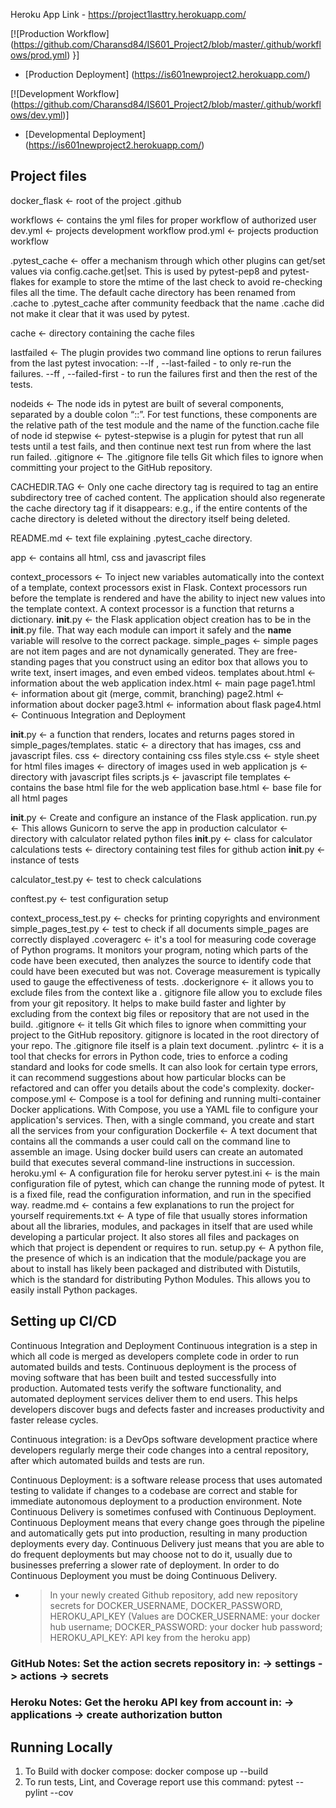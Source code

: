 Heroku App Link - https://project1lasttry.herokuapp.com/

[![Production Workflow] (https://github.com/Charansd84/IS601_Project2/blob/master/.github/workflows/prod.yml) }]

* [Production Deployment] (https://is601newproject2.herokuapp.com/)


[![Development Workflow] (https://github.com/Charansd84/IS601_Project2/blob/master/.github/workflows/dev.yml)]

* [Developmental Deployment] (https://is601newproject2.herokuapp.com/)

## Project files
docker_flask <- root of the project .github

workflows <- contains the yml files for proper workflow of authorized user
dev.yml <- projects development workflow
prod.yml <- projects production workflow

.pytest_cache <- offer a mechanism through which other plugins can get/set values via config.cache.get|set. This is used by pytest-pep8 and pytest-flakes for example to store the mtime of the last check to avoid re-checking files all the time.
The default cache directory has been renamed from .cache to .pytest_cache after community feedback that the name .cache did not make it clear that it was used by pytest.

cache <- directory containing the cache files

lastfailed <- The plugin provides two command line options to rerun failures from the last pytest invocation: --lf , --last-failed - to only re-run the failures. --ff , --failed-first - to run the failures first and then the rest of the tests.

nodeids <- The node ids in pytest are built of several components, separated by a double colon “::”. For test functions, these components are the relative path of the test module and the name of the function.cache file of node id
stepwise <- pytest-stepwise is a plugin for pytest that run all tests until a test fails, and then continue next test run from where the last run failed.
.gitignore <- The .gitignore file tells Git which files to ignore when committing your project to the GitHub repository.

CACHEDIR.TAG <- Only one cache directory tag is required to tag an entire subdirectory tree of cached content. The application should also regenerate the cache directory tag if it disappears: e.g., if the entire contents of the cache directory is deleted without the directory itself being deleted.

README.md <- text file explaining .pytest_cache directory.

app <- contains all html, css and javascript files

context_processors <- To inject new variables automatically into the context of a template, context processors exist in Flask. Context processors run before the template is rendered and have the ability to inject new values into the template context. A context processor is a function that returns a dictionary.
__init__.py <- the Flask application object creation has to be in the __init__.py file. That way each module can import it safely and the __name__ variable will resolve to the correct package.
simple_pages <- simple pages are not item pages and are not dynamically generated. They are free-standing pages that you construct using an editor box that allows you to write text, insert images, and even embed videos.
templates
about.html <- information about the web application
index.html <- main page
page1.html <- information about git (merge, commit, branching)
page2.html <- information about docker
page3.html <- information about flask
page4.html <- Continuous Integration and Deployment

__init__.py <- a function that renders, locates and returns pages stored in simple_pages/templates.
static <- a directory that has images, css and javascript files.
css <- directory containing css files
style.css <- style sheet for html files
images <- directory of images used in web application
js <- directory with javascript files
scripts.js <- javascript file
templates <- contains the base html file for the web application
base.html <- base file for all html pages

__init__.py <- Create and configure an instance of the Flask application.
run.py <- This allows Gunicorn to serve the app in production
calculator <- directory with calculator related python files
__init__.py <- class for calculator calculations
tests <- directory containing test files for github action
__init__.py <- instance of tests

calculator_test.py <- test to check calculations

conftest.py <- test configuration setup

context_process_test.py <- checks for printing copyrights and environment
simple_pages_test.py <- test to check if all documents simple_pages are correctly displayed
.coveragerc <- it's a tool for measuring code coverage of Python programs. It monitors your program, noting which parts of the code have been executed, then analyzes the source to identify code that could have been executed but was not. Coverage measurement is typically used to gauge the effectiveness of tests.
.dockerignore <- it allows you to exclude files from the context like a . gitignore file allow you to exclude files from your git repository. It helps to make build faster and lighter by excluding from the context big files or repository that are not used in the build.
.gitignore <- it tells Git which files to ignore when committing your project to the GitHub repository. gitignore is located in the root directory of your repo. The .gitignore file itself is a plain text document.
.pylintrc <- it is a tool that checks for errors in Python code, tries to enforce a coding standard and looks for code smells. It can also look for certain type errors, it can recommend suggestions about how particular blocks can be refactored and can offer you details about the code's complexity.
docker-compose.yml <- Compose is a tool for defining and running multi-container Docker applications. With Compose, you use a YAML file to configure your application's services. Then, with a single command, you create and start all the services from your configuration
Dockerfile <- A text document that contains all the commands a user could call on the command line to assemble an image. Using docker build users can create an automated build that executes several command-line instructions in succession.
heroku.yml <- A configuration file for heroku server
pytest.ini <- is the main configuration file of pytest, which can change the running mode of pytest. It is a fixed file, read the configuration information, and run in the specified way.
readme.md <- contains a few explanations to run the project for yourself
requirements.txt <- A type of file that usually stores information about all the libraries, modules, and packages in itself that are used while developing a particular project. It also stores all files and packages on which that project is dependent or requires to run.
setup.py <- A python file, the presence of which is an indication that the module/package you are about to install has likely been packaged and distributed with Distutils, which is the standard for distributing Python Modules. This allows you to easily install Python packages.

## Setting up CI/CD

Continuous Integration and Deployment
Continuous integration is a step in which all code is merged as developers complete code in order to run automated builds and tests. Continuous deployment is the process of moving software that has been built and tested successfully into production. Automated tests verify the software functionality, and automated deployment services deliver them to end users. This helps developers discover bugs and defects faster and increases productivity and faster release cycles.


Continuous integration: is a DevOps software development practice where developers regularly merge their code changes into a central repository, after which automated builds and tests are run.

Continuous Deployment: is a software release process that uses automated testing to validate if changes to a codebase are correct and stable for immediate autonomous deployment to a production environment.
Note
Continuous Delivery is sometimes confused with Continuous Deployment. Continuous Deployment means that every change goes through the pipeline and automatically gets put into production, resulting in many production deployments every day. Continuous Delivery just means that you are able to do frequent deployments but may choose not to do it, usually due to businesses preferring a slower rate of deployment. In order to do Continuous Deployment you must be doing Continuous Delivery.

- > In your newly created Github repository, add new repository secrets for DOCKER_USERNAME, DOCKER_PASSWORD, HEROKU_API_KEY (Values are DOCKER_USERNAME: your docker hub username; DOCKER_PASSWORD: your docker hub password; HEROKU_API_KEY: API key from the heroku app)
### GitHub Notes:  Set the action secrets repository in: -> settings -> actions -> secrets
### Heroku Notes: Get the heroku API key from account in: -> applications -> create authorization button

## Running Locally

1. To Build with docker compose:
   docker compose up --build
2. To run tests, Lint, and Coverage report use this command: pytest --pylint --cov

